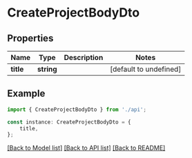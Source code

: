 # CreateProjectBodyDto


## Properties

Name | Type | Description | Notes
------------ | ------------- | ------------- | -------------
**title** | **string** |  | [default to undefined]

## Example

```typescript
import { CreateProjectBodyDto } from './api';

const instance: CreateProjectBodyDto = {
    title,
};
```

[[Back to Model list]](../README.md#documentation-for-models) [[Back to API list]](../README.md#documentation-for-api-endpoints) [[Back to README]](../README.md)
